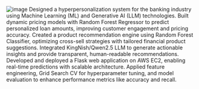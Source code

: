 ![image](https://github.com/user-attachments/assets/f2b32a6e-cd2c-4952-a6d3-9454c1da739a)
Designed a hyperpersonalization system for the banking industry using Machine Learning (ML) and Generative AI (LLM) technologies.
Built dynamic pricing models with Random Forest Regressor to predict personalized loan amounts, improving customer engagement and pricing accuracy.
Created a product recommendation engine using Random Forest Classifier, optimizing cross-sell strategies with tailored financial product suggestions.
Integrated KingNish/Qwen2.5 LLM to generate actionable insights and provide transparent, human-readable recommendations.
Developed and deployed a Flask web application on AWS EC2, enabling real-time predictions with scalable architecture.
Applied feature engineering, Grid Search CV for hyperparameter tuning, and model evaluation to enhance performance metrics like accuracy and recall.
